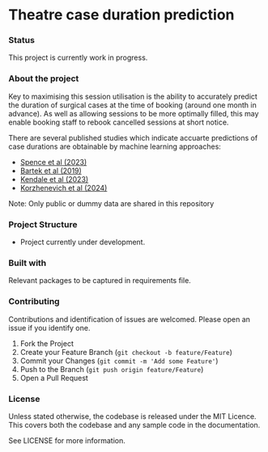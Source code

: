 # Theatre case duration prediction

### Status
This project is currently work in progress.

### About the project
Key to maximising this session utilisation is the ability to accurately predict the duration of surgical cases at the time of booking (around one month in advance). As well as allowing sessions to be more optimally filled, this may enable booking staff to rebook cancelled sessions at short notice.

There are several published studies which indicate accuarte predictions of case durations are obtainable by machine learning approaches:
* [Spence et al (2023)](https://pubmed.ncbi.nlm.nih.gov/37931236/)
* [Bartek et al (2019)](https://pubmed.ncbi.nlm.nih.gov/31310851/)
* [Kendale et al (2023)](https://pmc.ncbi.nlm.nih.gov/articles/PMC11041482/)
* [Korzhenevich et al (2024)](https://pubmed.ncbi.nlm.nih.gov/38696030/)

Note: Only public or dummy data are shared in this repository

### Project Structure

* Project currently under development.

### Built with
Relevant packages to be captured in requirements file.

### Contributing
Contributions and identification of issues are welcomed. Please open an issue if you identify one.

1. Fork the Project
2. Create your Feature Branch (`git checkout -b feature/Feature`)
3. Commit your Changes (`git commit -m 'Add some Feature'`)
4. Push to the Branch (`git push origin feature/Feature`)
5. Open a Pull Request

### License
Unless stated otherwise, the codebase is released under the MIT Licence. This covers both the codebase and any sample code in the documentation.

See LICENSE for more information.
